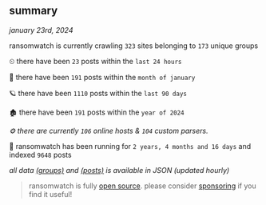 
## summary
_january 23rd, 2024_

ransomwatch is currently crawling `323` sites belonging to `173` unique groups

⏲ there have been `23` posts within the `last 24 hours`

🦈 there have been `191` posts within the `month of january`

🪐 there have been `1110` posts within the `last 90 days`

🏚 there have been `191` posts within the `year of 2024`

_⚙️ there are currently `106` online hosts & `104` custom parsers._

🦕 ransomwatch has been running for `2 years, 4 months and 16 days` and indexed `9648` posts

_all data  [(groups)](http://ransomwhat.telemetry.ltd/groups) and [(posts)](http://ransomwhat.telemetry.ltd/posts) is available in JSON (updated hourly)_

> ransomwatch is fully [open source](https://github.com/joshhighet/ransomwatch#ransomwatch--). please consider [sponsoring](https://github.com/sponsors/joshhighet) if you find it useful!
